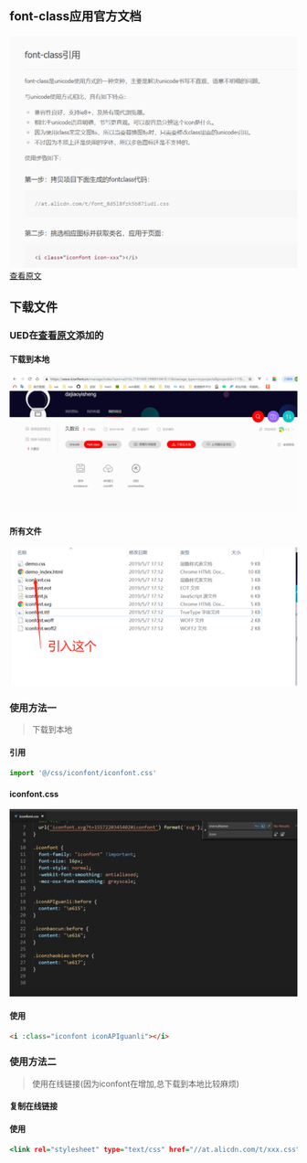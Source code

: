 ## font-class应用官方文档
![<p>段落标签](images/api.png)
<br>
<a href="https://www.iconfont.cn/help/detail?helptype=code">查看原文</a>
## 下载文件
### UED在<a href="https://www.iconfont.cn/manage/index">查看原文</a>添加的
#### 下载到本地
![<p>段落标签](images/download.png)
#### 所有文件
![<p>段落标签](images/allfild.png)
### 使用方法一
> 下载到本地
#### 引用

```main.js
import '@/css/iconfont/iconfont.css'
```
#### iconfont.css
![<p>段落标签](images/css.png)
#### 使用
```html
<i :class="iconfont iconAPIguanli"></i>
```
  ### 使用方法二
  > 使用在线链接(因为iconfont在增加,总下载到本地比较麻烦)
  #### 复制在线链接
  #### 使用
  ```index.html
  <link rel="stylesheet" type="text/css" href="//at.alicdn.com/t/xxx.css">
  ```
